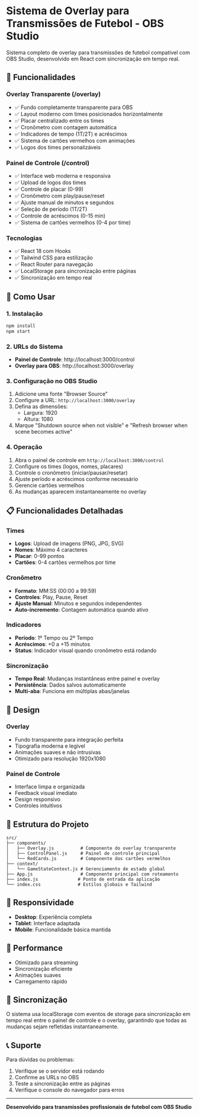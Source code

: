 # Sistema de Overlay para Transmissões de Futebol - OBS Studio

Sistema completo de overlay para transmissões de futebol compatível com OBS Studio, desenvolvido em React com sincronização em tempo real.

## 🚀 Funcionalidades

### Overlay Transparente (/overlay)
- ✅ Fundo completamente transparente para OBS
- ✅ Layout moderno com times posicionados horizontalmente
- ✅ Placar centralizado entre os times
- ✅ Cronômetro com contagem automática
- ✅ Indicadores de tempo (1T/2T) e acréscimos
- ✅ Sistema de cartões vermelhos com animações
- ✅ Logos dos times personalizáveis

### Painel de Controle (/control)
- ✅ Interface web moderna e responsiva
- ✅ Upload de logos dos times
- ✅ Controle de placar (0-99)
- ✅ Cronômetro com play/pause/reset
- ✅ Ajuste manual de minutos e segundos
- ✅ Seleção de período (1T/2T)
- ✅ Controle de acréscimos (0-15 min)
- ✅ Sistema de cartões vermelhos (0-4 por time)

### Tecnologias
- ✅ React 18 com Hooks
- ✅ Tailwind CSS para estilização
- ✅ React Router para navegação
- ✅ LocalStorage para sincronização entre páginas
- ✅ Sincronização em tempo real

## 🎯 Como Usar

### 1. Instalação
```bash
npm install
npm start
```

### 2. URLs do Sistema
- **Painel de Controle**: http://localhost:3000/control
- **Overlay para OBS**: http://localhost:3000/overlay

### 3. Configuração no OBS Studio
1. Adicione uma fonte "Browser Source"
2. Configure a URL: `http://localhost:3000/overlay`
3. Defina as dimensões:
   - Largura: 1920
   - Altura: 1080
4. Marque "Shutdown source when not visible" e "Refresh browser when scene becomes active"

### 4. Operação
1. Abra o painel de controle em `http://localhost:3000/control`
2. Configure os times (logos, nomes, placares)
3. Controle o cronômetro (iniciar/pausar/resetar)
4. Ajuste período e acréscimos conforme necessário
5. Gerencie cartões vermelhos
6. As mudanças aparecem instantaneamente no overlay

## 📋 Funcionalidades Detalhadas

### Times
- **Logos**: Upload de imagens (PNG, JPG, SVG)
- **Nomes**: Máximo 4 caracteres
- **Placar**: 0-99 pontos
- **Cartões**: 0-4 cartões vermelhos por time

### Cronômetro
- **Formato**: MM:SS (00:00 a 99:59)
- **Controles**: Play, Pause, Reset
- **Ajuste Manual**: Minutos e segundos independentes
- **Auto-incremento**: Contagem automática quando ativo

### Indicadores
- **Período**: 1º Tempo ou 2º Tempo
- **Acréscimos**: +0 a +15 minutos
- **Status**: Indicador visual quando cronômetro está rodando

### Sincronização
- **Tempo Real**: Mudanças instantâneas entre painel e overlay
- **Persistência**: Dados salvos automaticamente
- **Multi-aba**: Funciona em múltiplas abas/janelas

## 🎨 Design

### Overlay
- Fundo transparente para integração perfeita
- Tipografia moderna e legível
- Animações suaves e não intrusivas
- Otimizado para resolução 1920x1080

### Painel de Controle
- Interface limpa e organizada
- Feedback visual imediato
- Design responsivo
- Controles intuitivos

## 🔧 Estrutura do Projeto

```
src/
├── components/
│   ├── Overlay.js          # Componente do overlay transparente
│   ├── ControlPanel.js     # Painel de controle principal
│   └── RedCards.js         # Componente dos cartões vermelhos
├── context/
│   └── GameStateContext.js # Gerenciamento de estado global
├── App.js                  # Componente principal com roteamento
├── index.js               # Ponto de entrada da aplicação
└── index.css              # Estilos globais e Tailwind
```

## 📱 Responsividade

- **Desktop**: Experiência completa
- **Tablet**: Interface adaptada
- **Mobile**: Funcionalidade básica mantida

## 🚀 Performance

- Otimizado para streaming
- Sincronização eficiente
- Animações suaves
- Carregamento rápido

## 🔄 Sincronização

O sistema usa localStorage com eventos de storage para sincronização em tempo real entre o painel de controle e o overlay, garantindo que todas as mudanças sejam refletidas instantaneamente.

## 📞 Suporte

Para dúvidas ou problemas:
1. Verifique se o servidor está rodando
2. Confirme as URLs no OBS
3. Teste a sincronização entre as páginas
4. Verifique o console do navegador para erros

---

**Desenvolvido para transmissões profissionais de futebol com OBS Studio**